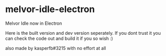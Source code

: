 # melvor-idle-electron
Melvor Idle now in Electron

Here is the built version and dev version seperately.
If you dont trust it you can check the code out and build it if you so wish :)

also made by kasperfb#3215 with no effort at all

